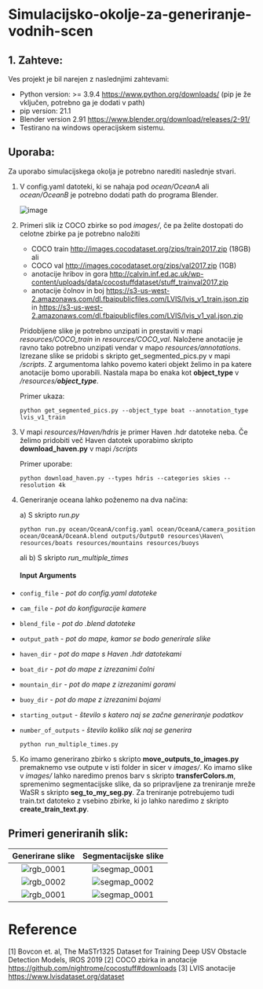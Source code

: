 # Simulacijsko-okolje-za-generiranje-vodnih-scen

## 1. Zahteve:

Ves projekt je bil narejen z naslednjimi zahtevami:

- Python version: >= 3.9.4  https://www.python.org/downloads/ (pip je že vključen, potrebno ga je dodati v path)
- pip version: 21.1
- Blender version 2.91 https://www.blender.org/download/releases/2-91/
- Testirano na windows operacijskem sistemu.

## Uporaba:

Za uporabo simulacijskega okolja je potrebno narediti naslednje stvari.

1. V config.yaml datoteki, ki se nahaja pod *ocean/OceanA* ali *ocean/OceanB* je potrebno dodati path do programa Blender.

    ![image](https://user-images.githubusercontent.com/47794629/131561794-a5f400cd-75c0-4a23-9848-5cbfe23525f5.png)
    
2. Primeri slik iz COCO zbirke so pod *images/*, če pa želite dostopati do celotne zbirke pa je potrebno naložiti 
    - COCO train http://images.cocodataset.org/zips/train2017.zip (18GB) ali
    - COCO val http://images.cocodataset.org/zips/val2017.zip (1GB)
    - anotacije hribov in gora http://calvin.inf.ed.ac.uk/wp-content/uploads/data/cocostuffdataset/stuff_trainval2017.zip
    - anotacije čolnov in boj https://s3-us-west-2.amazonaws.com/dl.fbaipublicfiles.com/LVIS/lvis_v1_train.json.zip in https://s3-us-west-2.amazonaws.com/dl.fbaipublicfiles.com/LVIS/lvis_v1_val.json.zip

    Pridobljene slike je potrebno unzipati in prestaviti v mapi *resources/COCO_train* in *resources/COCO_val*. Naložene anotacije je ravno tako potrebno unzipati vendar v mapo       *resources/annotations*. Izrezane slike se pridobi s skripto get_segmented_pics.py v mapi */scripts*. Z argumentoma lahko povemo kateri objekt želimo in pa katere anotacije         bomo uporabili. Nastala mapa bo enaka kot **object_type** v */resources/**object_type***.
    
    Primer ukaza:
    
    ```
    python get_segmented_pics.py --object_type boat --annotation_type lvis_v1_train
    ```
3. V mapi *resources/Haven/hdris* je primer Haven .hdr datoteke neba. Če želimo pridobiti več Haven datotek uporabimo skripto **download_haven.py** v mapi */scripts*

    Primer uporabe:
    ```
    python download_haven.py --types hdris --categories skies --resolution 4k
    ```
4. Generiranje oceana lahko poženemo na dva načina:
    
    a) S skripto *run.py*
    ```
    python run.py ocean/OceanA/config.yaml ocean/OceanA/camera_position ocean/OceanA/OceanA.blend outputs/Output0 resources\Haven\ resources/boats resources/mountains resources/buoys
    ```
    ali
    b) S skripto *run_multiple_times*
    #### Input Arguments
* `config_file` - <i>pot do config.yaml datoteke</i>
* `cam_file` - <i>pot do konfiguracije kamere</i>
* `blend_file` - <i>pot do .blend datoteke</i>
* `output_path` - <i>pot do mape, kamor se bodo generirale slike</i>
* `haven_dir` - <i>pot do mape s Haven .hdr datotekami</i>
* `boat_dir` - <i>pot do mape z izrezanimi čolni</i>
* `mountain_dir` - <i>pot do mape z izrezanimi gorami</i>
* `buoy_dir` - <i>pot do mape z izrezanimi bojami</i>
* `starting_output` - <i>število s katero naj se začne generiranje podatkov</i> 
* `number_of_outputs` - <i>število koliko slik naj se generira</i>

    ```
    python run_multiple_times.py 
    ```
5. Ko imamo generirano zbirko s skripto **move_outputs_to_images.py** premaknemo vse outpute v isti folder in sicer v *images/*. Ko imamo slike v *images/* lahko naredimo prenos barv s skripto **transferColors.m**, spremenimo segmentacijske slike, da so pripravljene za treniranje mreže WaSR s skripto **seg_to_my_seg.py**. Za treniranje potrebujemo tudi train.txt datoteko z vsebino zbirke, ki jo lahko naredimo z skripto **create_train_text.py**.

## Primeri generiranih slik:

Generirane slike             |  Segmentacijske slike
:-------------------------:|:-------------------------:
![rgb_0001](https://user-images.githubusercontent.com/47794629/131576220-91c55022-225f-4df7-a572-0cddbd6fd57b.png)  |  ![segmap_0001](https://user-images.githubusercontent.com/47794629/131576224-991eab5f-c237-48d0-9406-bcda5d77113b.png)
![rgb_0002](https://user-images.githubusercontent.com/47794629/131576487-fcb25e3f-8a79-4666-bef0-dc1f54bbae16.png) | ![segmap_0002](https://user-images.githubusercontent.com/47794629/131576536-e7ef7cc4-1250-435e-aebe-8170a3b6d80a.png)
![rgb_0001](https://user-images.githubusercontent.com/47794629/131577367-02845029-c3ef-43ed-ab03-c1488838013c.png) | ![segmap_0001](https://user-images.githubusercontent.com/47794629/131577372-a2a2cff9-c32b-4c71-bb7c-3195ebad6dd7.png)

# Reference

[1] Bovcon et. al, The MaSTr1325 Dataset for Training Deep USV Obstacle Detection Models, IROS 2019
[2] COCO zbirka in anotacije https://github.com/nightrome/cocostuff#downloads
[3] LVIS anotacije https://www.lvisdataset.org/dataset
